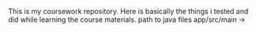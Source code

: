 This is my coursework repository.
Here is basically the things i tested and did while learning the course materials.
path to java files app/src/main ->
